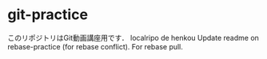 # git-practice
このリポジトリはGit動画講座用です．
localripo de henkou
Update readme on rebase-practice (for rebase conflict).
For rebase pull.
